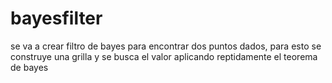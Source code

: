 # bayesfilter
se va a crear filtro de bayes para encontrar dos puntos dados, para esto se construye una grilla y se busca el valor aplicando reptidamente 
el teorema de bayes
